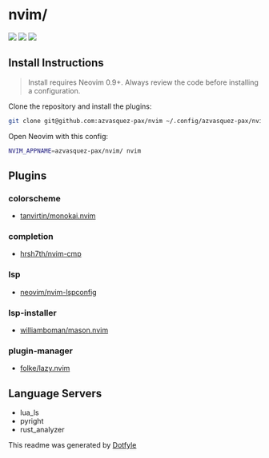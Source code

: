 # nvim/

<a href="https://dotfyle.com/azvasquez-pax/nvim"><img src="https://dotfyle.com/azvasquez-pax/nvim/badges/plugins?style=flat" /></a>
<a href="https://dotfyle.com/azvasquez-pax/nvim"><img src="https://dotfyle.com/azvasquez-pax/nvim/badges/leaderkey?style=flat" /></a>
<a href="https://dotfyle.com/azvasquez-pax/nvim"><img src="https://dotfyle.com/azvasquez-pax/nvim/badges/plugin-manager?style=flat" /></a>


## Install Instructions

 > Install requires Neovim 0.9+. Always review the code before installing a configuration.

Clone the repository and install the plugins:

```sh
git clone git@github.com:azvasquez-pax/nvim ~/.config/azvasquez-pax/nvim
```

Open Neovim with this config:

```sh
NVIM_APPNAME=azvasquez-pax/nvim/ nvim
```

## Plugins

### colorscheme

+ [tanvirtin/monokai.nvim](https://dotfyle.com/plugins/tanvirtin/monokai.nvim)
### completion

+ [hrsh7th/nvim-cmp](https://dotfyle.com/plugins/hrsh7th/nvim-cmp)
### lsp

+ [neovim/nvim-lspconfig](https://dotfyle.com/plugins/neovim/nvim-lspconfig)
### lsp-installer

+ [williamboman/mason.nvim](https://dotfyle.com/plugins/williamboman/mason.nvim)
### plugin-manager

+ [folke/lazy.nvim](https://dotfyle.com/plugins/folke/lazy.nvim)
## Language Servers

+ lua_ls
+ pyright
+ rust_analyzer


 This readme was generated by [Dotfyle](https://dotfyle.com)
